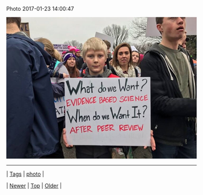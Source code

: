 <!--
title: Photo 2017-01-23 14
date: 2020-06-28T15:27:00.149Z
tags: photo
-->


Photo 2017-01-23 14:00:47

![](156264129587-0.jpg)

<!--BOTTOM-POST-NAVIGATION-->
---

| [Tags](tags.md) | [photo](tag-photo.md) |

| [Newer](156224394045.md) | [Top](index.md) | [Older](156272510946.md) |
